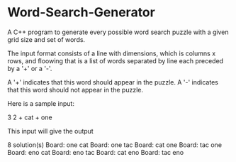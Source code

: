 # Word-Search-Generator
A C++ program to generate every possible word search puzzle with a given grid size and set of words.

The input format consists of a line with dimensions, which is columns x rows, and floowing that is a list of words
separated by line each preceded by a '+' or a '-'.

A '+' indicates that this word should appear in the puzzle.
A '-' indicates that this word should not appear in the puzzle.

Here is a sample input:

3 2
\+ cat
\+ one


This input will give the output 

8 solution(s)
Board: 
  one
  cat
Board: 
  one
  tac
Board: 
  cat
  one
Board: 
  tac
  one
Board: 
  eno
  cat
Board: 
  eno
  tac
Board: 
  cat
  eno
Board: 
  tac
  eno

